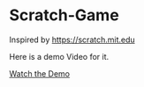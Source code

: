 # Scratch-Game

Inspired by https://scratch.mit.edu

Here is a demo Video for it.

[Watch the Demo](https://drive.google.com/file/d/1HYBhUXw2cv5AAaLtNyys_0YrK9a9XyoN/view?usp=sharing)
